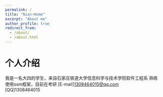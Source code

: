 ```yaml
---
permalink: /
title: "Nian~Home"
excerpt: "About me"
author_profile: true
redirect_from: 
  - /about/
  - /about.html
---
```


个人介绍
================
我是一名大四的学生，来自石家庄铁道大学信息科学与技术学院软件工程系
熟练使用ssm框架，目前在考研
[E-mail]1308464015@qq.com<br>
[QQ]1308464015
